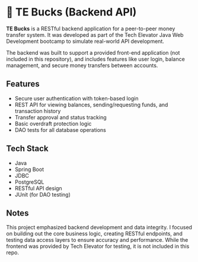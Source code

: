 # 💸 TE Bucks (Backend API)

**TE Bucks** is a RESTful backend application for a peer-to-peer money transfer system. It was developed as part of the Tech Elevator Java Web Development bootcamp to simulate real-world API development.

The backend was built to support a provided front-end application (not included in this repository), and includes features like user login, balance management, and secure money transfers between accounts.

## Features

- Secure user authentication with token-based login
- REST API for viewing balances, sending/requesting funds, and transaction history
- Transfer approval and status tracking
- Basic overdraft protection logic
- DAO tests for all database operations

## Tech Stack

- Java
- Spring Boot
- JDBC
- PostgreSQL
- RESTful API design
- JUnit (for DAO testing)

## Notes

This project emphasized backend development and data integrity. I focused on building out the core business logic, creating RESTful endpoints, and testing data access layers to ensure accuracy and performance. While the frontend was provided by Tech Elevator for testing, it is not included in this repo.
